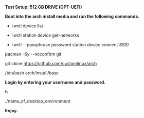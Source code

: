 **Test Setup: 512 GB DRIVE (GPT-UEFI)**

**Boot into the arch install media and run the following commands.**

- iwctl device list

- iwctl station *device* get-networks

- iwctl --passphrase *password* station *device* connect *SSID*

pacman -Sy --noconfirm git

git clone https://github.com/customlinux/arch

/bin/bash arch/install/base

**Login by entering your username and password.**

ls

./name_of_desktop_environment

**Enjoy.**
